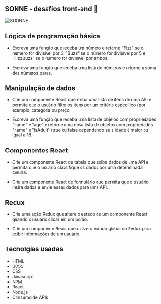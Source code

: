 ## SONNE - desafios front-end 🚀
![SOONNE](https://user-images.githubusercontent.com/80296330/232615153-40da56f3-3a57-42ef-a1e3-2e1b40d90973.png)

## Lógica de programação básica
- Escreva uma função que receba um número e retorne "Fizz" se o número for divisível por 3, "Buzz" se o número for divisível por 5 e "FizzBuzz" se o número for divisível por ambos.

- Escreva uma função que receba uma lista de números e retorne a soma dos números pares.

## Manipulação de dados
- Crie um componente React que exiba uma lista de itens de uma API e permita que o usuário filtre os itens por um critério específico (por exemplo, categoria ou preço

- Escreva uma função que receba uma lista de objetos com propriedades "name" e "age" e retorne uma nova lista de objetos com propriedades "name" e "isAdult" (true ou false dependendo se a idade é maior ou igual a 18.

## Componentes React
- Crie um componente React de tabela que exiba dados de uma API e permita que o usuário classifique os dados por uma determinada coluna.

- Crie um componente React de formulário que permita que o usuário insira dados e envie esses dados para uma API.

## Redux
- Crie uma ação Redux que altere o estado de um componente React quando o usuário clicar em um botão.

- Crie um componente React que utilize o estado global do Redux para exibir informações de um usuário.

## Tecnolgias usadas
- HTML
- SCSS
- CSS
- Javascript
- NPM
- React
- Node.js
- Consumo de APIs
